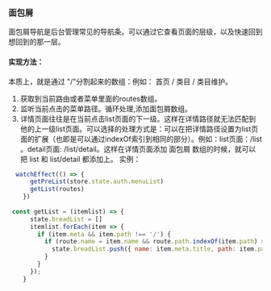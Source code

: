 ### 面包屑
面包屑导航是后台管理常见的导航条。可以通过它查看页面的层级，以及快速回到想回到的那一层。

#### 实现方法：
本质上，就是通过 "/"分割起来的数组：例如： 首页 / 类目 / 类目维护。  
1. 获取到当前路由或者菜单里面的routes数组。
2. 监听当前点击的菜单路径。循环处理,添加面包屑数组。
3. 详情页面往往是在当前点击list页面的下一级。这样在详情路径就无法匹配到他的上一级list页面。可以选择的处理方式是：可以在把详情路径设置为list页面的扩展（也即是可以通过indexOf索引到相同的部分）。例如：list页面：/list 。detail页面: /list/detail。这样在详情页面添加 面包屑 数组的时候，就可以把 list 和 list/detail 都添加上。
实例：
```js
  watchEffect(() => {
      getPreList(store.state.auth.menuList)
      getList(routes)
    })
  
 const getList = (itemlist) => {
      state.breadList = []
      itemlist.forEach(item => {
        if (item.meta && item.path !== '/') {
          if (route.name = item.name && route.path.indexOf(item.path) > -1) {
            state.breadList.push({ name: item.meta.title, path: item.path, title: item.meta.title })
          }
        }
      });
    }
```

